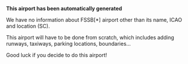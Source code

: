 **This airport has been automatically generated**

We have no information about FSSB[*] airport other than its name, ICAO and location (SC).

This airport will have to be done from scratch, which includes adding runways, taxiways, parking locations, boundaries...

Good luck if you decide to do this airport!